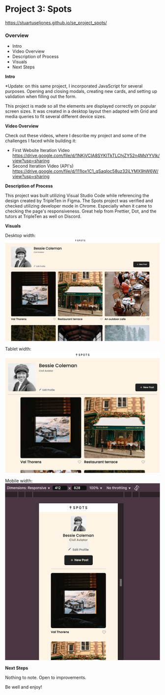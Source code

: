 # Project 3: Spots

https://stuartuseljones.github.io/se_project_spots/

### Overview

- Intro
- Video Overview
- Description of Process
- Visuals
- Next Steps

**Intro**

*Update: on this same project, I incorporated JavaScript for several purposes. Opening and closing modals, creating new cards, and setting up validation when filling out the form. 

This project is made so all the elements are displayed correctly on popular screen sizes. It was created in a desktop layout then adapted with Grid and media queries to fit several different device sizes.

**Video Overview**

Check out these videos, where I describe my project and some of the challenges I faced while building it:

- First Website Iteration Video https://drive.google.com/file/d/1NKjVCIA8SYKITkTLChjZY52n4MsYYVlk/view?usp=sharing
- Second Iteration Video (API's) https://drive.google.com/file/d/111lox1C1_qSaqIoc58uz32jLYMX9hW6W/view?usp=sharing

**Description of Process**

This project was built utilizing Visual Studio Code while referencing the design created by TripleTen in Figma. The Spots project was verified and checked utilizing developer mode in Chrome. Especially when it came to checking the page's responsiveness. Great help from Prettier, Dot, and the tutors at TripleTen as well on Discord.

**Visuals**

Desktop width:
![alt text](images/demo/spots1.png)

Tablet width:
![alt text](<images/demo/spots 3.png>)

Mobile width:
![alt text](<images/demo/spots 4 mobile.png>)

**Next Steps**

Nothing to note. Open to improvements.

Be well and enjoy!
